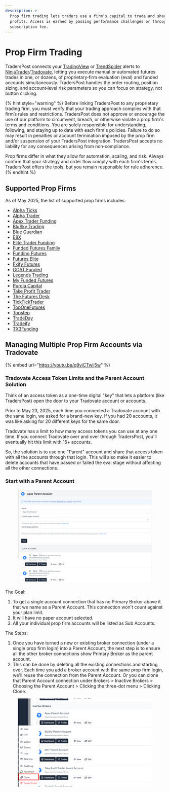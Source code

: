 ```yaml
---
description: >-
  Prop firm trading lets traders use a firm’s capital to trade and share
  profits. Access is earned by passing performance challenges or through a
  subscription fee.
---
```


# Prop Firm Trading

TradersPost connects your [TradingView](tradingview.md) or [TrendSpider](trend-spider.md) alerts to [NinjaTrader](../core-concepts/brokers/ninjatrader.md)/[Tradovate](../core-concepts/brokers/broker-roadmap/tradovate.md), letting you execute manual or automated futures trades in one, or dozens, of proprietary‑firm evaluation (eval) and funded accounts simultaneously. TradersPost handles the order routing, position sizing, and account‑level risk parameters so you can focus on strategy, not button clicking.

{% hint style="warning" %}
Before linking TradersPost to any proprietary trading firm, you must verify that your trading approach complies with that firm’s rules and restrictions. TradersPost does not approve or encourage the use of our platform to circumvent, breach, or otherwise violate a prop firm's terms and conditions. You are solely responsible for understanding, following, and staying up to date with each firm's policies. Failure to do so may result in penalties or account termination imposed by the prop firm and/or suspension of your TradersPost integration. TradersPost accepts no liability for any consequences arising from non‑compliance.

Prop firms differ in what they allow for automation, scaling, and risk. Always confirm that your strategy and order flow comply with each firm's terms. TradersPost offers the tools, but you remain responsible for rule adherence.
{% endhint %}

## Supported Prop Firms

As of May 2025, the list of supported prop firms includes:

* [Alpha Ticks](https://app.alpha-futures.com/signup/Jonathan002558/)
* [Alpha Trader](https://alphatraderfirm.com/ref/1048/)
* [Apex Trader Funding](https://apextraderfunding.com/)
* [BluSky Trading](https://blusky.pro/?ref=mzizogz)
* [Blue Guardian](https://checkout.blueguardian.com/ref/72242/)
* [E8X](https://e8markets.com/a/traderspost)
* [Elite Trader Funding](https://elitetraderfunding.com/?ref=jwage)
* [Funded Futures Family](https://www.fundedfuturesfamily.com/)
* [Funding Futures](https://fundingfutures.com/)
* [Futures Elite](https://app.futureselite.com/auth/sign-up?code=AFF1174182)
* [Fxify Futures](https://app.fxifyfutures.com/?ref=CiBnOOFcHOxu)
* [GOAT Funded](https://checkout.goatfundedfutures.com/aff/239/)
* [Legends Trading](https://app.thelegendstrading.com/plans/ref/294/)
* [My Funded Futures](https://myfundedfutures.com/)
* [Purdia Capital](https://purdia.com/?i=TRADERSPOST)
* [Take Profit Trader](https://takeprofittrader.com/)
* [The Futures Desk](https://www.thefuturesdesk.com/)
* [TickTickTrader](https://tickticktrader.com/)
* [TopOneFutures](https://toponefutures.com/?linkId=lp_707970\&sourceId=traderspost\&tenantId=toponefutures)
* [Topstep](https://www.topstep.com/)
* [TradeDay](https://members.tradeday.com/membership-plans-pricing?a_aid=traderspost)
* [Tradeify](https://tradeify.co/)
* [TX3Funding](https://tx3funding.tech/checkout/ref/27/?add-to-cart=1495)

## Managing Multiple Prop Firm Accounts via Tradovate

{% embed url="https://youtu.be/q9viCTwlj5w" %}

### Tradovate Access Token Limits and the Parent Account Solution

Think of an access token as a one-time digital "key" that lets a platform (like TradersPost) open the door to your Tradovate account or accounts.

Prior to May 23, 2025, each time you connected a Tradovate account with the same login, we asked for a brand-new key. If you had 20 accounts, it was like asking for 20 different keys for the same door.

Tradovate has a limit to how many access tokens you can use at any one time. If you connect Tradovate over and over through TradersPost, you'll eventually hit this limit with 15+ accounts.&#x20;

So, the solution is to use one "Parent" account and share that access token with all the accounts through that login. This will also make it easier to delete accounts that have passed or failed the eval stage without affecting all the other connections.

### Start with a Parent Account

<figure><img src="../.gitbook/assets/image.png" alt=""><figcaption></figcaption></figure>

The Goal:

1. To get a single account connection that has no Primary Broker above it that we name as a Parent Account. This connection won't count against your plan limit.
2. It will have no paper account selected.
3. All your individual prop firm accounts will be listed as Sub Accounts.

The Steps:

1. Once you have turned a new or existing broker connection (under a single prop firm login) into a Parent Account, the next step is to ensure all the other broker connections show Primary Broker as the parent account.
2. This can be done by deleting all the existing connections and starting over. Each time you add a broker account with the same prop firm login, we'll reuse the connection from the Parent Account. Or you can clone that Parent Account connection under Brokers > Inactive Brokers > Choosing the Parent Account > Clicking the three-dot menu > Clicking Clone.

<figure><img src="../.gitbook/assets/image (1).png" alt=""><figcaption></figcaption></figure>
